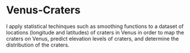 # Venus-Craters

I apply statistical techinques such as smoothing functions to a dataset of locations (longitude and latitudes) of craters in Venus in order to map the craters 
on Venus, predict elevation levels of craters, and determine the distribution of the craters.

